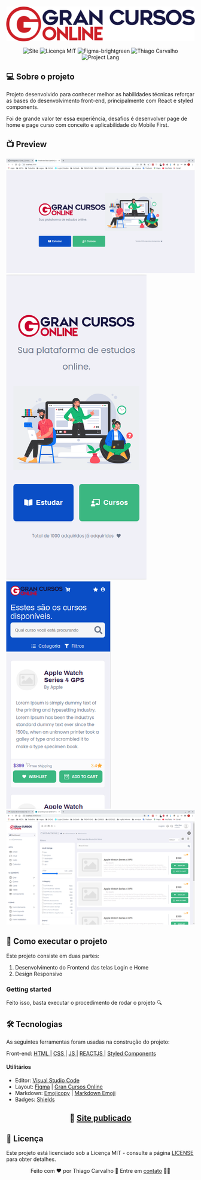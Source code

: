 <p align="center"><img src="https://github.com/thiagotcs/Gran_Cursos_Online/blob/master/src/assets/images/LogoGranCursos.svg"></p>

<p align = "center">
    <img src = "https://img.shields.io/badge/GRAN%20CURSOS-ONLINE-blue" alt= "Site">
    <img src = "https://img.shields.io/badge/License-MIT-blue.svg" alt = "Licença MIT">
    <img src = "https://img.shields.io/badge/Layout%20preview-Figma-brightgreen" alt = "Figma-brightgreen">
    <img src = "https://img.shields.io/badge/Made%20by-Thiago%20Carvalho-orange" alt = "Thiago Carvalho">
       <img src = "https://img.shields.io/badge/Project%20Lang-Portugueses%20BR-green" alt = "Project Lang">


  </a>
</p>

## :computer: Sobre o projeto

Projeto desenvolvido para conhecer melhor as habilidades técnicas reforçar as bases do desenvolvimento front-end, principalmente com React e styled components.

Foi de grande valor ter essa experiência, desafios é desenvolver page de home e page curso com conceito e aplicabilidade do Mobile First.

## 📺 Preview

<img src="https://github.com/thiagotcs/Gran_Cursos_Online/blob/master/src/assets/images/Captura_tela_WEB.png"  >
<img src="https://github.com/thiagotcs/Gran_Cursos_Online/blob/master/src/assets/images/Captura_tela_home.png"  >
<img src="https://github.com/thiagotcs/Gran_Cursos_Online/blob/master/src/assets/images/Captura_tela_mobile.png"  >
<img src="https://github.com/thiagotcs/Gran_Cursos_Online/blob/master/src/assets/images/Captura_tela_curso.png"  >



## 🚀 Como executar o projeto

<p>
Este projeto consiste em duas partes:
</p>

1. Desenvolvimento do Frontend das telas Login e Home
2. Design Responsivo


### Getting started

<p>
Feito isso, basta executar o procedimento de rodar o projeto 🔍
</p>

## 🛠 Tecnologias

<p>
As seguintes ferramentas foram usadas na construção do projeto:
</p>
<p>
Front-end: <a href="https://developer.mozilla.org/pt-BR/docs/Web/HTML"> HTML </a> | <a href="https://developer.mozilla.org/pt-BR/docs/Web/CSS"> CSS </a> | <a href="https://developer.mozilla.org/pt-BR/docs/Web/JavaScript"> JS </a>
| <a href="https://pt-br.reactjs.org/"> REACTJS </a> | <a href="https://styled-components.com/"> Styled Components </a>
</p>

#### Utilitários

- Editor: <a href="https://code.visualstudio.com/">Visual Studio Code</a>
- Layout: <a href="https://www.figma.com/">Figma<a/> | <a href="https://www.figma.com/file/sRpdXkDpi705FTzIizabYF/Teste---Front-end?node-id=0%3A1">Gran Cursos Online</a>
- Markdown: <a href="https://www.emojicopy.com/">Emojicopy</a> | <a href="https://gist.github.com/rxaviers/7360908">Markdown Emoji</a>
- Badges: <a href="https://shields.io/">Shields</a>

## <p align = "center"> 🚀 <a href="" target="_blank">Site publicado</a></p>

## 📝 Licença

Este projeto está licenciado sob a Licença MIT - consulte a página [LICENSE](https://opensource.org/licenses/MIT) para obter detalhes.

<p align = "center">
Feito com ❤️ por Thiago Carvalho 👋 Entre em <a href="https://www.linkedin.com/in/thiagocarvalhofrontend/">contato</a> 👨‍💻
</p>
